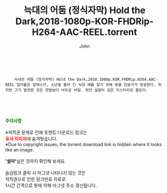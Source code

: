 ﻿---
layout: post
title:  "    늑대의 어둠 (정식자막) Hold the Dark,2018-1080p-KOR-FHDRip-H264-AAC-REEL.torrent"
author: John
categories: [ 영화 ]
tags: [  ]
image:  
description: "    늑대의 어둠 (정식자막) Hold the Dark,2018-1080p-KOR-FHDRip-H264-AAC-REEL torrent 정보 공유"
toc: true
toc_sticky: true
---

<br>

        늑대의 어둠 (정식자막) Hold the Dark,2018.1080p.KOR.FHDRip.H264.AAC-REEL 얼어붙은 알래스카, 소년을 물어 간 늑대 떼를 찾기 위해 동물 전문가가 방문한다. 하지만 그가 발견한 것은 한밤보다 어두운 비밀. 하얀 설원이 검은 미스터리로 물든다. 
    
<br><br><br>
<p data-ke-size="size16"><b><span style="color: green;">주의사항</span></b><br /><br />※저작권 문제로 인해 토렌트 다운로드 링크는<br /><b><span style="color: red;">유사 이미지</span></b>에 숨겨뒀습니다.<br />※Due to copyright issues, the torrent download link is hidden where it looks like an image.<br /><br /><b>'설마'</b>싶은 것까지 확인해 보세요.<br /><br />숨김링크 클릭 시 마그넷 나타나지 않는 것은<br />저작권으로 인한 링크만료 자료로<br />1시간 간격으로 봇에 의해 마그넷 주소 갱신됩니다.</p>
